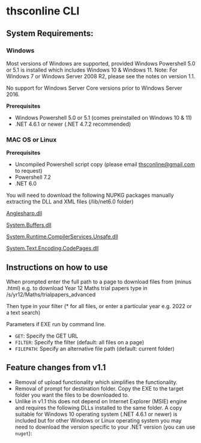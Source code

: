 # thsconline CLI

## System Requirements:

### Windows
Most versions of Windows are supported, provided Windows Powershell 5.0 or 5.1 is installed which includes Windows 10 & Windows 11.
Note: For Windows 7 or Windows Server 2008 R2, please see the notes on version 1.1.

No support for Windows Server Core versions prior to Windows Server 2016.

**Prerequisites**
* Windows Powershell 5.0 or 5.1 (comes preinstalled on Windows 10 & 11)
* .NET 4.6.1 or newer (.NET 4.7.2 recommended)

### MAC OS or Linux 

**Prerequisites**
* Uncompiled Powershell script copy (please email thsconline@gmail.com to request)
* Powershell 7.2
* .NET 6.0

You will need to download the following NUPKG packages manually extracting the DLL and XML files (/lib/net6.0 folder)

[Anglesharp.dll](https://www.nuget.org/packages/AngleSharp)

[System.Buffers.dll](https://www.nuget.org/packages/System.Buffers)

[System.Runtime.CompilerServices.Unsafe.dll](https://www.nuget.org/packages/System.Runtime.CompilerServices.Unsafe)

[System.Text.Encoding.CodePages.dll](https://www.nuget.org/packages/System.Text.Encoding.CodePages)

## Instructions on how to use

When prompted enter the full path to a page to download files from (minus .html) e.g. to download Year 12 Maths trial papers
type in /s/yr12/Maths/trialpapers_advanced

Then type in your filter (* for all files, or enter a particular year e.g. 2022 or a text search)

Parameters if EXE run by command line. 
- `GET`:  Specify the GET URL
- `FILTER`: Specify the filter (default: all files on a page)
- `FILEPATH`: Specify an alternative file path (default: current folder)

## Feature changes from v1.1 
* Removal of upload functionality which simplifies the functionality.
* Removal of prompt for destination folder. Copy the EXE to the target folder you want the files to be downloaded to.
* Unlike in v1.1 this does not depend on Internet Explorer (MSIE) engine and requires the following DLLs installed to the same folder. A copy suitable for Windows 10 operating system (.NET 4.6.1 or newer) is included but for other Windows or Linux operating system you may need to download the version specific to your .NET version (you can use `nuget`):








